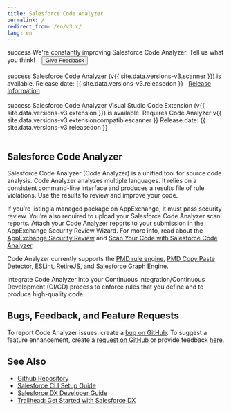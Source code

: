 ```yaml
---
title: Salesforce Code Analyzer
permalink: /
redirect_from: /en/v3.x/
lang: en
---
```


<div class="slds-notify slds-notify_alert slds-theme_alert-texture slds-text-heading_small slds-theme_info" role="alert">
  <span class="slds-assistive-text">success</span>
    We're constantly improving Salesforce Code Analyzer. Tell us what you think!
    &nbsp;&nbsp;
    <a href="https://research.net/r/SalesforceCA" target="_blank"><button class="slds-button slds-button_brand">Give Feedback</button></a>
</div>
<br>

<div class="slds-notify slds-notify_alert slds-theme_alert-texture slds-text-heading_small slds-text-align_center slds-theme_success" role="alert">
  <span class="slds-assistive-text">success</span>
  	Salesforce Code Analyzer (v{{ site.data.versions-v3.scanner }}) is available. Release date: {{ site.data.versions-v3.releasedon }} &nbsp;&nbsp;<a href="./en/v3.x/release-information/">Release Information</a>
</div>
<br>

<div class="slds-notify slds-notify_alert slds-theme_alert-texture slds-text-heading_small slds-text-align_center slds-theme_success" role="alert">
  <span class="slds-assistive-text">success</span>
  	Salesforce Code Analyzer Visual Studio Code Extension (v{{ site.data.versions-v3.extension }}) is available. Requires Code Analyzer v{{ site.data.versions-v3.extensioncompatiblescanner }} Release date: {{ site.data.versions-v3.releasedon }}
</div>
<br>


## Salesforce Code Analyzer

Salesforce Code Analyzer (Code Analyzer) is a unified tool for source code analysis. Code Analyzer analyzes multiple languages. It relies on a consistent command-line interface and produces a results file of rule violations. Use the results to review and improve your code.

If you’re listing a managed package on AppExchange, it must pass security review. You’re also required to upload your Salesforce Code Analyzer scan reports. Attach your Code Analyzer reports to your submission in the AppExchange Security Review Wizard. For more info, read about the [AppExchange Security Review](https://developer.salesforce.com/docs/atlas.en-us.packagingGuide.meta/packagingGuide/security_review_overview.htm) and [Scan Your Code with Salesforce Code Analyzer](https://developer.salesforce.com/docs/atlas.en-us.packagingGuide.meta/packagingGuide/security_review_code_analyzer_scan.htm).

Code Analyzer currently supports the [PMD rule engine](https://pmd.github.io/), [PMD Copy Paste Detector](https://pmd.github.io/latest/pmd_userdocs_cpd.html), [ESLint](https://eslint.org/), [RetireJS](https://retirejs.github.io/retire.js/), and [Salesforce Graph Engine](./en/v3.x/salesforce-graph-engine/introduction/).

Integrate Code Analyzer into your Continuous Integration/Continuous Development (CI/CD) process to enforce rules that you define and to produce high-quality code.

## Bugs, Feedback, and Feature Requests

To report Code Analyzer issues, create a [bug on GitHub](https://github.com/forcedotcom/sfdx-scanner/issues/new?template=Bug_report.md). To suggest a feature enhancement, create a [request on GitHub](https://github.com/forcedotcom/sfdx-scanner/issues/new?template=Feature_request.md) or provide feedback [here](https://www.research.net/r/SalesforceCA).

## See Also

- [Github Repository](https://github.com/forcedotcom/sfdx-scanner)
- [Salesforce CLI Setup Guide](https://developer.salesforce.com/docs/atlas.en-us.sfdx_setup.meta/sfdx_setup)
- [Salesforce DX Developer Guide](https://developer.salesforce.com/docs/atlas.en-us.sfdx_dev.meta/sfdx_dev)
- [Trailhead: Get Started with Salesforce DX](https://trailhead.salesforce.com/trails/sfdx_get_started)

